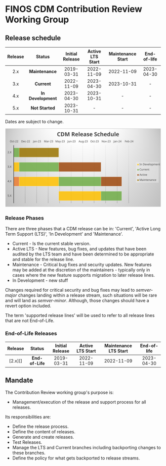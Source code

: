 # FINOS CDM Contribution Review Working Group

## Release schedule

| Release  | Status              | Initial Release | Active LTS Start | Maintenance Start | End-of-life               |
| :--:     | :---:               |  :---:          | :---:            | :---:             | :---:                     |
| 2.x      | **Maintenance**     |  2019-03-31     | 2022-11-09       | 2022-11-09        | 2023-04-30                |
| 3.x      | **Current**         |  2022-11-09     | 2023-04-30       | 2023-10-31        | -                         |
| 4.x      | **In Development**  |  2023-04-30     | 2023-10-31       | -                 | -                         |
| 5.x      | **Not Started**     |  2023-10-31     | -                | -                 | -                         | 

Dates are subject to change.

<p><img src="CDM Release Schedule.svg" alt="CDM Release Schedule"/></p>

### Release Phases

There are three phases that a CDM release can be in: 'Current', 'Active
Long Term Support (LTS)', 'In Development' and 'Maintenance'.

 * Current - Is the current stable version.
 * Active LTS - New features, bug fixes, and updates that have been audited by
 the LTS team and have been determined to be appropriate and stable for the
 release line.
 * Maintenance - Critical bug fixes and security updates. New features may be
 added at the discretion of the maintainers - typically only in cases where
 the new feature supports migration to later release lines.
 * In Development - new stuff

Changes required for critical security and bug fixes may lead to *semver-major*
changes landing within a release stream, such situations will be rare and will
land as *semver-minor*. Although, those changes should have a revert option included.

The term 'supported release lines' will be used to refer to all release lines
that are not End-of-Life.

### End-of-Life Releases

|  Release |      Status     |  Initial Release | Active LTS Start | Maintenance LTS Start | End-of-life |
|:--------:|:---------------:|:----------------:|:----------------:|:---------------------:|:-----------:|
| [2.x][]  | **End-of-Life** |   2019-03-31     | 2022-11-09       | 2022-11-09            | 2023-04-30  |

## Mandate

The Contribution Review working group's purpose is:

* Management/execution of the release and support process for all releases.

Its responsibilities are:

* Define the release process.
* Define the content of releases.
* Generate and create releases.
* Test Releases.
* Manage the LTS and Current branches including backporting changes to
  these branches.
* Define the policy for what gets backported to release streams.
